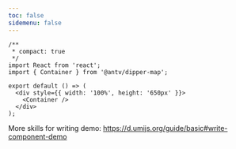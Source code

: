 ```yaml
---
toc: false
sidemenu: false
---
```


```tsx
/**
 * compact: true
 */
import React from 'react';
import { Container } from '@antv/dipper-map';

export default () => (
  <div style={{ width: '100%', height: '650px' }}>
    <Container />
  </div>
);
```

More skills for writing demo: https://d.umijs.org/guide/basic#write-component-demo
